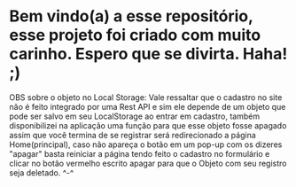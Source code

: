 <h1>Bem vindo(a) a esse repositório, esse projeto foi criado com muito carinho. Espero que se divirta. Haha! ;)</h1>


OBS sobre o objeto no Local Storage: Vale ressaltar que o cadastro no site não é feito integrado por uma Rest API e sim ele depende de um objeto que pode ser salvo em 
seu LocalStorage ao entrar em cadastro, também disponibilizei na aplicação uma função para que esse objeto fosse apagado
assim que você termina de se registrar será redirecionado a página Home(principal), caso não apareça o botão em um pop-up com os dizeres "apagar"
basta reiniciar a página tendo feito o cadastro no formulário e clicar no botão vermelho escrito apagar para que o Objeto com seu registro seja deletado. ^-^
